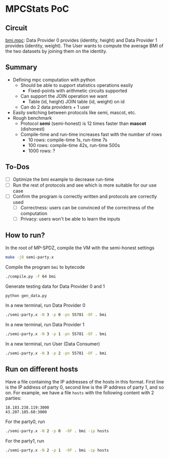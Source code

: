 # MPCStats PoC

## Circuit
[bmi.mpc](./Programs/Source/bmi.mpc): Data Provider 0 provides (identity, height) and Data Provider 1 provides (identity, weight). The User wants to compute the average BMI of the two datasets by joining them on the identity.

## Summary
- Defining mpc computation with python
    - Should be able to support statistics operations easily
        - Fixed-points with arithmetic circuits supported
    - Can support the JOIN operation we want
        - Table (id, height) JOIN table (id, weight) on id
    - Can do 2 data providers + 1 user
- Easily switching between protocols like semi, mascot, etc.
- Rough benchmark
    - Protocol **semi** (semi-honest) is 12 times faster than **mascot** (dishonest)
    - Compile-time and run-time increases fast with the number of rows
        - 10 rows: compile-time 1s, run-time 7s
        - 100 rows: compile-time 42s, run-time 500s
        - 1000 rows: ?

## To-Dos
- [ ] Optimize the bmi example to decrease run-time
- [ ] Run the rest of protocols and see which is more suitable for our use case
- [ ] Confirm the program is correctly written and protocols are correctly used
    - [ ] Correctness: users can be convinced of the correctness of the computation
    - [ ] Privacy: users won't be able to learn the inputs

## How to run?

In the root of MP-SPDZ, compile the VM with the semi-honest settings
```bash
make -j8 semi-party.x
```

Compile the program `bmi` to bytecode
```bash
./compile.py -F 64 bmi
```

Generate testing data for Data Provider 0 and 1
```bash
python gen_data.py
```

In a new terminal, run Data Provider 0
```bash
./semi-party.x -N 3 -p 0 -pn 55781 -OF . bmi
```

In a new terminal, run Data Provider 1
```bash
./semi-party.x -N 3 -p 1 -pn 55781 -OF . bmi
```

In a new terminal, run User (Data Consumer)
```bash
./semi-party.x -N 3 -p 2 -pn 55781 -OF . bmi
```

## Run on different hosts
Have a file containing the IP addresses of the hosts in this format. First line is the IP address of party 0, second line is the IP address of party 1, and so on. For example, we have a file `hosts` with the following content with 2 parties:
```
18.183.238.119:3000
43.207.105.60:3000
```

For the party0, run
```bash
./semi-party.x -N 2 -p 0  -OF . bmi -ip hosts
```

For the party1, run
```bash
./semi-party.x -N 2 -p 1  -OF . bmi -ip hosts
```
